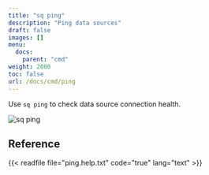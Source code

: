 ```yaml
---
title: "sq ping"
description: "Ping data sources"
draft: false
images: []
menu:
  docs:
    parent: "cmd"
weight: 2080
toc: false
url: /docs/cmd/ping
---
```


Use `sq ping` to check data source connection health.

![sq ping](/images/sq_ping_sakila.png)

## Reference

{{< readfile file="ping.help.txt" code="true" lang="text" >}}

